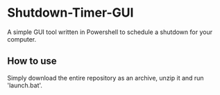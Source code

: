 # Shutdown-Timer-GUI
A simple GUI tool written in Powershell to schedule a shutdown for your computer.
## How to use
Simply download the entire repository as an archive, unzip it and run 'launch.bat'.
